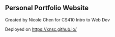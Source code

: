 ## Personal Portfolio Website
Created by Nicole Chen for CS410 Intro to Web Dev

Deployed on https://xnsc.github.io/
